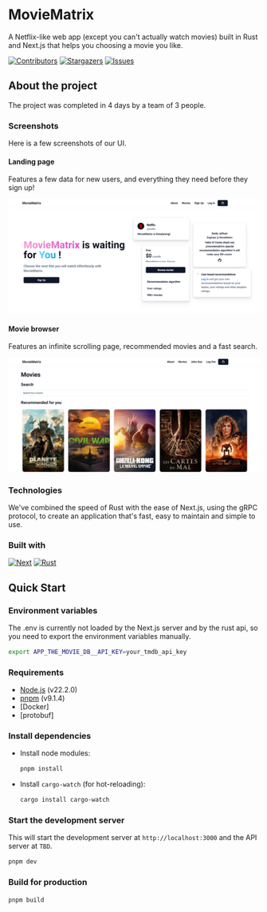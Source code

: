 # MovieMatrix

A Netflix-like web app (except you can't actually watch movies) built in Rust and Next.js that helps you choosing a movie you like.

[![Contributors][contributors-shield]][contributors-url]
[![Stargazers][stars-shield]][stars-url]
[![Issues][issues-shield]][issues-url]

## About the project

The project was completed in 4 days by a team of 3 people.

### Screenshots

Here is a few screenshots of our UI.

#### Landing page

Features a few data for new users, and everything they need before they sign up!

![Landing page](./.github/images/landing.webp)

#### Movie browser

Features an infinite scrolling page, recommended movies and a fast search.

![Movie Browser](./.github/images/movie_browser.webp)

### Technologies

We've combined the speed of Rust with the ease of Next.js, using the gRPC protocol, to create an application that's fast, easy to maintain and simple to use.

### Built with

[![Next][Next.js]][Next-url]
[![Rust][Rust]][Rust-url]

## Quick Start

### Environment variables

The .env is currently not loaded by the Next.js server and by the rust api, so you need to export the environment variables manually.

```bash
export APP_THE_MOVIE_DB__API_KEY=your_tmdb_api_key
```

### Requirements

-   [Node.js](https://nodejs.org/en/) (v22.2.0)
-   [pnpm](https://pnpm.io/) (v9.1.4)
-   [Docker]
-   [protobuf]

### Install dependencies

-   Install node modules:

    ```bash
    pnpm install
    ```

-   Install `cargo-watch` (for hot-reloading):

    ```bash
    cargo install cargo-watch
    ```

### Start the development server

This will start the development server at `http://localhost:3000` and the API server at `TBD`.

```bash
pnpm dev
```

### Build for production

```bash
pnpm build
```

[contributors-shield]: https://img.shields.io/github/contributors/mathisbot/movie-matrix.svg?style=for-the-badge
[contributors-url]: https://github.com/mathisbot/movie-matrix/graphs/contributors
[stars-shield]: https://img.shields.io/github/stars/mathisbot/movie-matrix.svg?style=for-the-badge
[stars-url]: https://github.com/mathisbot/movie-matrix/stargazers
[issues-shield]: https://img.shields.io/github/issues/mathisbot/movie-matrix.svg?style=for-the-badge
[issues-url]: https://github.com/mathisbot/movie-matrix/issues
[Next.js]: https://img.shields.io/badge/next.js-000000?style=for-the-badge&logo=nextdotjs&logoColor=white
[Rust]: https://img.shields.io/badge/Rust-%23000000.svg?style=for-the-badge&logo=rust&logoColor=white
[Next-url]: https://nextjs.org/
[Rust-url]: https://rust-lang.org/
